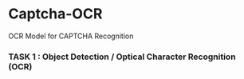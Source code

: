 # Captcha-OCR
OCR Model for CAPTCHA Recognition

### TASK 1 : Object Detection / Optical Character Recognition (OCR)
